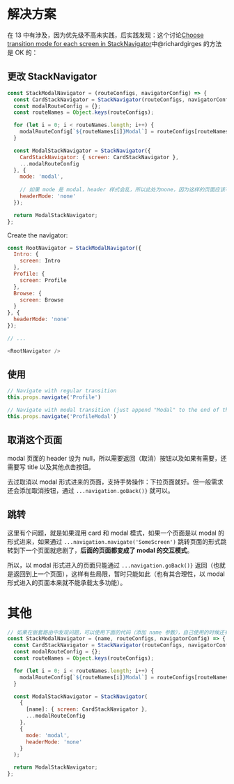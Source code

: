# 解决方案

在 13 中有涉及，因为优先级不高未实践，后实践发现：这个讨论[Choose transition mode for each screen in StackNavigator](https://github.com/react-navigation/react-navigation/issues/707#issuecomment-299859578)中@richardgirges 的方法是 OK 的：

## 更改 StackNavigator

```js
const StackModalNavigator = (routeConfigs, navigatorConfig) => {
  const CardStackNavigator = StackNavigator(routeConfigs, navigatorConfig);
  const modalRouteConfig = {};
  const routeNames = Object.keys(routeConfigs);

  for (let i = 0; i < routeNames.length; i++) {
    modalRouteConfig[`${routeNames[i]}Modal`] = routeConfigs[routeNames[i]];
  }

  const ModalStackNavigator = StackNavigator({
    CardStackNavigator: { screen: CardStackNavigator },
    ...modalRouteConfig
  }, {
    mode: 'modal',
    
    // 如果 mode 是 modal，header 样式会乱，所以此处为none，因为这样的页面应该不多，所以自定义样式了
    headerMode: 'none'
  });

  return ModalStackNavigator;
};
```

Create the navigator:   

```js
const RootNavigator = StackModalNavigator({
  Intro: {
    screen: Intro
  },
  Profile: {
    screen: Profile
  },
  Browse: {
    screen: Browse
  }
}, {
  headerMode: 'none'
});

// ...

<RootNavigator />
```

## 使用 

```js
// Navigate with regular transition
this.props.navigate('Profile')

// Navigate with modal transition (just append "Modal" to the end of the route name)
this.props.navigate('ProfileModal')
```

## 取消这个页面

modal 页面的 header 设为 null，所以需要返回（取消）按钮以及如果有需要，还需要写 title 以及其他点击按钮。   

去过取消以 modal 形式进来的页面，支持手势操作：下拉页面就好。但一般需求还会添加取消按钮，通过 `...navigation.goBack()}` 就可以。

## 跳转

这里有个问题，就是如果混用 card 和 modal 模式，如果一个页面是以 modal 的形式进来，如果通过 `...navigation.navigate('SomeScreen')` 跳转页面的形式跳转到下一个页面就悲剧了，**后面的页面都变成了 modal 的交互模式**。    

所以，以 modal 形式进入的页面只能通过 `...navigation.goBack()}` 返回（也就是返回到上一个页面），这样有些局限，暂时只能如此（也有其合理性，以 modal 形式进入的页面本来就不能承载太多功能）。   

# 其他

```js
// 如果在嵌套路由中发现问题，可以使用下面的代码（添加 name 参数），自己使用的时候还有问题，依旧使用的上面代码
const StackModalNavigator = (name, routeConfigs, navigatorConfig) => {
  const CardStackNavigator = StackNavigator(routeConfigs, navigatorConfig);
  const modalRouteConfig = {};
  const routeNames = Object.keys(routeConfigs);

  for (let i = 0; i < routeNames.length; i++) {
    modalRouteConfig[`${routeNames[i]}Modal`] = routeConfigs[routeNames[i]];
  }

  const ModalStackNavigator = StackNavigator(
    {
      [name]: { screen: CardStackNavigator },
      ...modalRouteConfig
    },
    {
      mode: 'modal',
      headerMode: 'none'
    }
  );

  return ModalStackNavigator;
};
```
